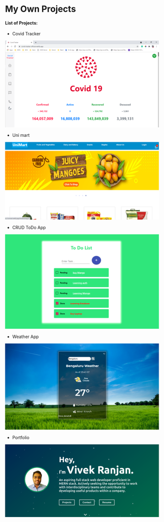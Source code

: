 # My Own Projects

#### List of Projects:

- Covid Tracker

![Covid Tracker](./Screenshots/covid.png)

- Uni mart

![Uni Mart](./Screenshots/uniMart.png)

- CRUD ToDo App

![CRUD To Do](./Screenshots/todo.png)

- Weather App

![Weather App](./Screenshots/weather.png)

- Portfolio

![Portfolio](./Screenshots/portfolio.png)
